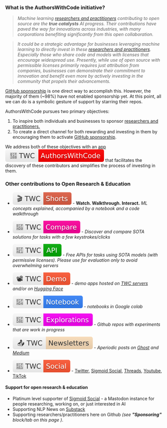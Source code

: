 
### What is the AuthorsWithCode initiative?

> _Machine learning [researchers and practitioners]([https://authorswithcode.com](https://authorswithcode.com/top100/)) contributing to open source are the **true catalysts** AI progress. Their contributions have paved the way for innovations across industries, with many corporations benefiting significantly from this open collaboration._

> _It could be a strategic advantage for businesses leveraging machine learning to directly invest in these [researchers and practitioners](https://authorswithcode.com/top100/?choice=Top%20Repo%20Authors%20Open%20for%20Sponsorship%20%F0%9F%92%8E). Especially those who share code and models with licenses that encourage widespread use. Presently, while use of open source with permissible licenses primarily requires just attribution from companies, businesses can demonstrate their commitment to innovation and benefit even more by actively investing in the community that propels their advancements._

 [GitHub sponsorship](https://github.com/sponsors#regions) is one  direct way to accomplish this. 
However, the majority of them (~98%) have not enabled sponsorship yet.  At this point, all we can do is a symbolic gesture of support by  starring their repos.

AuthorsWithCode pursues two primary objectives: 
1. To inspire both individuals and businesses to sponsor [researchers and practitioners.](https://authorswithcode.com/top100/?choice=Top%20Repo%20Authors%20Open%20for%20Sponsorship%20%F0%9F%92%8E)
2. To create a direct channel for both rewarding and investing in them by encouraging them to activate [GitHub sponsorship](https://github.com/sponsors#regions).

We address both of these objectives with an [app](https://authorswithcode.com)  [![app](https://raw.githubusercontent.com/taskswithcode/image_assets/main/.github/images/TWCAWC.svg)](https://authorswithcode.com) that facilitates the discovery of these contributors and simplifies the process of investing in them.

### Other contributions to Open Research & Education


- [![TWC Shorts](https://raw.githubusercontent.com/taskswithcode/image_assets/main/.github/images/TWCShorts.svg)](https://conceptswithcode.com) - **Watch. Walkthrough. Interact.** _ML concepts explained, accompanied by a notebook and a code walkthrough_

  
- [![Discover and Compare SOTA models](https://raw.githubusercontent.com/taskswithcode/image_assets/main/.github/images/TWCCompare.svg)](https://taskswithcode.com/find_sota_repos/) - _Discover and compare SOTA solutions for tasks with a few keystrokes/clicks_


 - [![APIs](https://raw.githubusercontent.com/taskswithcode/image_assets/main/.github/images/TWCAPI.svg)](https://www.taskswithcode.com/salient_object_detection/) -   _Free APIs for tasks using SOTA models (with permissive licenses). Please use for evaluation only to avoid overwhelming servers_
 
 - [![Apps](https://raw.githubusercontent.com/taskswithcode/image_assets/main/.github/images/TWCDemo.svg)](https://taskswithcode.com/sentence_similarity/) - _demo apps hosted on [TWC servers](https://taskswithcode.com/sentence_similarity) and/or on [Hugging Face](https://huggingface.co/taskswithcode)_
 - [![Notebooks](https://raw.githubusercontent.com/taskswithcode/image_assets/main/.github/images/TWCNotebook.svg)](https://github.com/taskswithcode/latent-diffusion/blob/main/TWCLatentDiffusion.ipynb) - _notebooks in Google colab_
 - [![Explorations](https://raw.githubusercontent.com/taskswithcode/image_assets/main/.github/images/TWCExplorations.svg)](https://github.com/taskswithcode/latent-diffusion/blob/main/TWCLatentDiffusion.ipynb) - _Github repos with experiments that are work in progress_
 - [![Newsletters](https://raw.githubusercontent.com/taskswithcode/image_assets/main/.github/images/TWCNewsletter.svg)](https://taskswithcode.ghost.io/) - _Aperiodic posts on [Ghost](https://taskswithcode.ghost.io/) and [Medium](https://medium.com/taskswithcode)_
 -  [![Social](https://raw.githubusercontent.com/taskswithcode/image_assets/main/.github/images/TWCSocial.svg)](https://twitter.com/TasksWithCode) - [Twitter](https://twitter.com/TasksWithCode), [Sigmoid Social](https://sigmoid.social/@twc), [Threads](https://www.threads.net/@taskswithcode), [Youtube](https://www.youtube.com/@ConceptsWithCode), [TikTok](https://www.tiktok.com/@conceptswithcode)

#### Support for open research & education
- Platinum level supporter of [Sigmoid Social](https://sigmoid.social/about) - a Mastodon instance for people researching, working on, or just interested in AI
- Supporting NLP News on [Substack](https://substack.com/@taskswithcode)
- Supporting researchers/practitioners here on Github _(see **"Sponsoring"** block/tab on this page )_.
   
